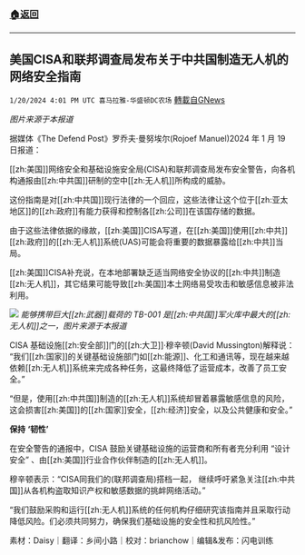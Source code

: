 ###  [:house:返回](README.md)
---


## 美国CISA和联邦调查局发布关于中共国制造无人机的网络安全指南
`1/20/2024 4:01 PM UTC 喜马拉雅-华盛顿DC农场` [轉載自GNews](https://gnews.org/articles/2236735)

*图片来源于本报道*



据媒体《The Defend Post》罗乔夫·曼努埃尔(Rojoef Manuel)2024 年 1 月 19 日报道：

[[zh:美国]]网络安全和基础设施安全局(CISA)和联邦调查局发布安全警告，向各机构通报由[[zh:中共国]]研制的空中[[zh:无人机]]所构成的威胁。

这份指南是对[[zh:中共国]]现行法律的一个回应，这些法律让这个位于[[zh:亚太地区]]的[[zh:政府]]有能力获得和控制各[[zh:公司]]在该国存储的数据。

由于这些法律依据的缘故，[[zh:美国]]CISA写道，在[[zh:美国]]使用[[zh:中共]][[zh:政府]]的[[zh:无人机]]系统(UAS)可能会将重要的数据暴露给[[zh:中共]]当局。

[[zh:美国]]CISA补充说，在本地部署缺乏适当网络安全协议的[[zh:中共]]制造[[zh:无人机]]，其它结果可能导致[[zh:美国]]本土网络易受攻击和敏感信息被非法利用。


![](https://i.imgur.com/SUK3jhm.png)
*能够携带巨大[[zh:武器]]载荷的 TB\-001 是[[zh:中共国]]军火库中最大的[[zh:无人机]]之一，图片来源于本报道*


CISA 基础设施[[zh:安全部]]门的[[zh:大卫]]·穆辛顿(David Mussington)解释说： “我们[[zh:国家]]的关键基础设施部门如[[zh:能源]]、化工和通讯等，现在越来越依赖[[zh:无人机]]系统来完成各种任务，这最终降低了运营成本，改善了员工安全。”

“但是，使用[[zh:中共国]]制造的[[zh:无人机]]系统却冒着暴露敏感信息的风险，这会损害[[zh:美国]]的[[zh:国家]]安全，[[zh:经济]]安全，以及公共健康和安全。”

**保持** **‘****韧性****’**

在安全警告的通报中，CISA 鼓励关键基础设施的运营商和所有者充分利用 “设计安全” 、由[[zh:美国]]行业合作伙伴制造的[[zh:无人机]]。

穆辛顿表示：“CISA同我们的(联邦调查局)搭档一起， 继续呼吁紧急关注[[zh:中共国]]从各机构盗取知识产权和敏感数据的挑衅网络活动。”

“我们鼓励采购和运行[[zh:无人机]]系统的任何机构仔细研究该指南并且采取行动降低风险。们必须共同努力，确保我们基础设施的安全性和抗风险性。”



素材：Daisy｜翻译：乡间小路｜校对：brianchow｜编辑&发布：闪电训练
